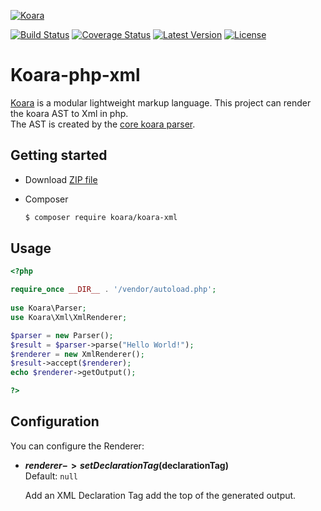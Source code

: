 [![Koara](http://www.koara.io/logo.png)](http://www.koara.io)

[![Build Status](https://img.shields.io/travis/koara/koara-php-xml.svg)](https://travis-ci.org/koara/koara-php-xml)
[![Coverage Status](https://img.shields.io/coveralls/koara/koara-php-xml.svg)](https://coveralls.io/github/koara/koara-php-xml?branch=master)
[![Latest Version](https://img.shields.io/packagist/v/koara/koara-xml.svg)](https://packagist.org/packages/koara/koara-xml)
[![License](https://img.shields.io/badge/License-Apache%202.0-blue.svg)](https://github.com/koara/koara-php-xml/blob/master/LICENSE)

# Koara-php-xml
[Koara](http://www.koara.io) is a modular lightweight markup language. This project can render the koara AST to Xml in php.  
The AST is created by the [core koara parser](https://github.com/koara/koara-php).

## Getting started
- Download [ZIP file](https://github.com/koara/koara-php-xml/archive/0.14.0.zip)
- Composer

  ``` bash
  $ composer require koara/koara-xml
  ```

## Usage
```php
<?php 

require_once __DIR__ . '/vendor/autoload.php';
	
use Koara\Parser;
use Koara\Xml\XmlRenderer;

$parser = new Parser();
$result = $parser->parse("Hello World!"); 
$renderer = new XmlRenderer();
$result->accept($renderer);
echo $renderer->getOutput();

?>
```

## Configuration
You can configure the Renderer:

-  **$renderer->setDeclarationTag($declarationTag)**  
   Default:	`null`
   
   Add an XML Declaration Tag add the top of the generated output.  